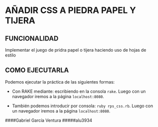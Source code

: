 AÑADIR CSS A PIEDRA PAPEL Y TIJERA
===================================

FUNCIONALIDAD
-------------

Implementar el juego de pridra papel o tijera haciendo uso de hojas de estilo

COMO EJECUTARLA	
---------

Podemos ejecutar la práctica de las siguientes formas:

* Con RAKE mediante: escribiendo en la consola `rake`. Luego con un navegador iremos a la página `localhost:8080`.

* También podemos introducir por consola: `ruby rps_css.rb`. Luego con un navegador iremos a la página `localhost:8080`.


####Gabriel García Ventura
#####alu3934


